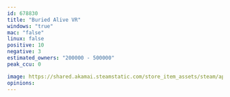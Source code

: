 ```yaml
---
id: 678830
title: "Buried Alive VR"
windows: "true"
mac: "false"
linux: false
positive: 10
negative: 3
estimated_owners: "200000 - 500000"
peak_ccu: 0

image: https://shared.akamai.steamstatic.com/store_item_assets/steam/apps/678830/header.jpg?t=1706861948
opinions:
---
```

